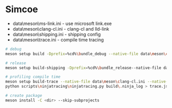 # Simcoe

* data\meson\ms-link.ini - use microsoft link.exe
* data\meson\clang-cl.ini - clang-cl and lld-link
* data\meson\shipping.ini - shipping config
* data\meson\trace.ini - compile time tracing

```sh
# debug
meson setup build -Dprefix=%cd%\bundle_debug --native-file data\meson\clang-cl.ini --native-file data\meson\devel.ini

# release
meson setup build-shipping -Dprefix=%cd%\bundle_release--native-file data\meson\clang-cl.ini --native-file data\meson\shipping.ini

# profiling compile time
meson setup build-trace --native-file data\meson\clang-cl.ini --native-file data\meson\trace.ini
python scripts\ninjatracing\ninjatracing.py build\.ninja_log > trace.json

# create package
meson install -C <dir> --skip-subprojects
```
